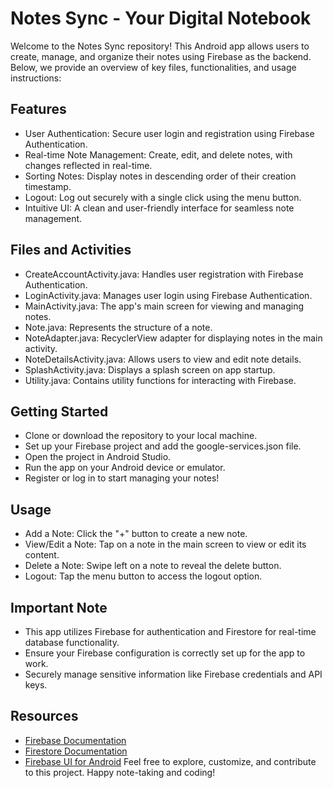 # Notes Sync - Your Digital Notebook
Welcome to the Notes Sync repository! This Android app allows users to create, manage, and organize their notes using Firebase as the backend. Below, we provide an overview of key files, functionalities, and usage instructions:

## Features
- User Authentication: Secure user login and registration using Firebase Authentication.
- Real-time Note Management: Create, edit, and delete notes, with changes reflected in real-time.
- Sorting Notes: Display notes in descending order of their creation timestamp.
- Logout: Log out securely with a single click using the menu button.
- Intuitive UI: A clean and user-friendly interface for seamless note management.
## Files and Activities
- CreateAccountActivity.java: Handles user registration with Firebase Authentication.
- LoginActivity.java: Manages user login using Firebase Authentication.
- MainActivity.java: The app's main screen for viewing and managing notes.
- Note.java: Represents the structure of a note.
- NoteAdapter.java: RecyclerView adapter for displaying notes in the main activity.
- NoteDetailsActivity.java: Allows users to view and edit note details.
- SplashActivity.java: Displays a splash screen on app startup.
- Utility.java: Contains utility functions for interacting with Firebase.
## Getting Started
* Clone or download the repository to your local machine.
* Set up your Firebase project and add the google-services.json file.
* Open the project in Android Studio.
* Run the app on your Android device or emulator.
* Register or log in to start managing your notes!
## Usage
- Add a Note: Click the "+" button to create a new note.
- View/Edit a Note: Tap on a note in the main screen to view or edit its content.
- Delete a Note: Swipe left on a note to reveal the delete button.
- Logout: Tap the menu button to access the logout option.
## Important Note
- This app utilizes Firebase for authentication and Firestore for real-time database functionality.
- Ensure your Firebase configuration is correctly set up for the app to work.
- Securely manage sensitive information like Firebase credentials and API keys.
## Resources
- [Firebase Documentation](https://firebase.google.com/docs)
- [Firestore Documentation](https://firebase.google.com/docs/firestore)
- [Firebase UI for Android](https://github.com/firebase/FirebaseUI-Android)
Feel free to explore, customize, and contribute to this project. Happy note-taking and coding!



